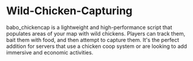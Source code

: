 # Wild-Chicken-Capturing
babo_chickencap is a lightweight and high-performance script that populates areas of your map with wild chickens. Players can track them, bait them with food, and then attempt to capture them. It's the perfect addition for servers that use a chicken coop system or are looking to add immersive and economic activities.
